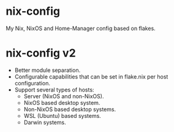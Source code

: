 # nix-config
My Nix, NixOS and Home-Manager config based on flakes.

# nix-config v2

- Better module separation.
- Configurable capabilities that can be set in flake.nix per host configuration.
- Support several types of hosts:
    - Server (NixOS and non-NixOS).
    - NixOS based desktop system.
    - Non-NixOS based desktop systems.
    - WSL (Ubuntu) based systems.
    - Darwin systems.
